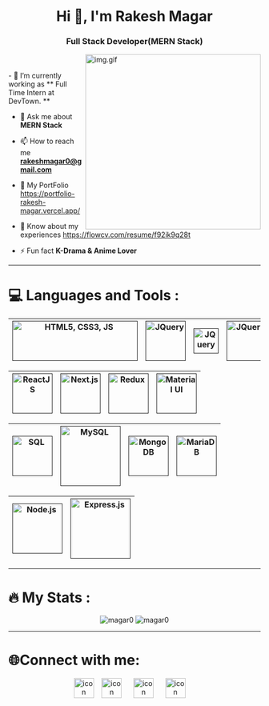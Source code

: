 
  <h1 align="center">Hi 👋, I'm Rakesh Magar</h1>
  <h3 align="center">Full Stack Developer(MERN Stack)</h3>
  <img align="right" alt="img.gif"
    src="https://github.com/Magar0/Magar0/assets/35245789/3552f2b4-3bfd-44fe-872b-60d9a9b29155" width="350">

  <br/>
  <br/>
  - 🌱 I’m currently working as ** Full Time Intern at DevTown. **

  - 💬 Ask me about **MERN Stack**

  - 📫 How to reach me **rakeshmagar0@gmail.com**

  - 👦 My PortFolio
    https://portfolio-rakesh-magar.vercel.app/

  - 📄 Know about my experiences
    https://flowcv.com/resume/f92ik9q28t

  - ⚡ Fun fact **K-Drama & Anime Lover**


---
  # 💻 Languages and Tools :
  
| [<img src='https://github.com/Magar0/Magar0/assets/35245789/f160afc6-3aab-4af7-a64d-381627719f98' height='80' width="250" alt="HTML5, CSS3, JS" title="HTML5,CSS3,JS" />]()|  [<img src='https://github.com/Magar0/Magar0/assets/35245789/85e3f5c2-60e3-4d4c-854b-2386a001a885' height='80' alt="JQuery" title="JQuery" />]()|  [<img src='https://github.com/Magar0/Magar0/assets/35245789/306affb3-22ae-4597-99fd-dbbfcc06c878' title="Tailwind CSS" height='50' alt="JQuery" />]()|  [<img src='https://github.com/Magar0/Magar0/assets/35245789/f37b54c7-915a-4c43-a170-7b6151ec0c6c' title="BootStrap" height='80' alt="JQuery" />]()|  [<img src='https://github.com/Magar0/Magar0/assets/35245789/322390fc-f32c-41d1-84e8-8f00b84bff6c' title="SASS" height='80' alt="JQuery" />]()|
|---|---|---|---|---|

| [<img src='https://github.com/Magar0/Magar0/assets/35245789/3ddc700d-e1c7-42ad-92f1-a22e188f841e' height='80' alt="ReactJS" title="ReactJS" />]()|  [<img src='https://github.com/Magar0/Magar0/assets/35245789/4d13788b-50a4-4175-9e5e-a6edad41c611' height='80' alt="Next.js" title="Next.js" />]()|  [<img src='https://github.com/Magar0/Magar0/assets/35245789/5e025be5-77c0-4980-bcb1-c1e29be4bb5f' title="Redux" height='80' alt="Redux" />]()|  [<img src='https://github.com/Magar0/Magar0/assets/35245789/3678ae22-131f-4aaa-862b-786363779f25' title="Material UI" height='80' alt="Material UI" />]()| 
|---|---|---|---|

| [<img src='https://github.com/Magar0/Magar0/assets/35245789/2477a44d-17d3-4ac2-abf4-e8f78dd5f5f0' height='80' alt="SQL" title="SQL" />]()|  [<img src='https://github.com/Magar0/Magar0/assets/35245789/81ae5fea-08b1-4a45-a52d-8eb53d90af01' height='120' alt="MySQL" title="MySQL" />]()|  [<img src='https://github.com/Magar0/Magar0/assets/35245789/bce93bb3-f936-42c1-acd9-a47ddc79ad65' title="MongoDB" height='80' alt="MongoDB" />]()|  [<img src='https://github.com/Magar0/Magar0/assets/35245789/672ab2e2-2491-460a-b548-120ea932433b' title="MariaDB" height='80' alt="MariaDB" />]()| 
|---|---|---|---|

| [<img src='https://github.com/Magar0/Magar0/assets/35245789/38333c10-1467-4bc5-bae6-488b1e6f2d3c' height='100' alt="Node.js" title="Node.js" />]()|  [<img src='https://github.com/Magar0/Magar0/assets/35245789/4357e21a-89ef-4e15-91e9-da4bb9d952b8' height='120' alt="Express.js" title="Express.js" />]()| 
|---|---|

  ---
  # :fire: My Stats :
  <p align="center">
    <img
      src="https://github-readme-stats.vercel.app/api/top-langs?username=magar0&show_icons=true&locale=en&layout=compact"
      alt="magar0" />
    <img src="https://github-readme-stats.vercel.app/api?username=magar0&show_icons=true&locale=en" alt="magar0" />
  </p>

  ---
  # 🌐Connect with me:
  <p align="center">
    <a href="https://linkedin.com/in/magar0" target="blank"><img align="center"
        src="https://cdn-icons-png.flaticon.com/512/174/174857.png" alt="icon"
        height="40" /></a> &nbsp;&nbsp;
    <a href="https://instagram.com/rakeshthapa0" target="blank"><img align="center"
        src="https://assets.stickpng.com/thumbs/580b57fcd9996e24bc43c521.png" alt="icon"
        height="40" width="40" /></a> &nbsp;&nbsp;&nbsp;&nbsp;
    <a href="mailto:rakeshmagar0@gmail.com" target="blank"><img align="center"
        src="https://cdn-icons-png.flaticon.com/512/281/281769.png" alt="icon"
        height="40" width="40" /></a> &nbsp;&nbsp;&nbsp;&nbsp;
    <a href="https://wa.me/+917002175147/" target="blank"><img align="center"
        src="https://cdn-icons-png.flaticon.com/512/2111/2111728.png" alt="icon"
        height="40" width="40" /></a> &nbsp;&nbsp;&nbsp;&nbsp;
  </p>

